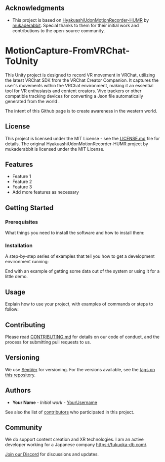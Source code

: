 ## Acknowledgments

- This project is based on [HyakuashiUdonMotionRecorder-HUMR](https://github.com/mukaderabbit/mukaderabbit-HyakuashiUdonMotionRecorder-HUMR-) by [mukaderabbit](https://github.com/mukaderabbit). Special thanks to them for their initial work and contributions to the open-source community.

# MotionCapture-FromVRChat-ToUnity

This Unity project is designed to record VR movement in VRChat, utilizing the latest VRChat SDK from the VRChat Creator Companion. It captures the user's movements within the VRChat environment, making it an essential tool for VR enthusiasts and content creators. Vive trackers or other compatible tracking devices for converting a Json file automatically generated from the world .

The intent of this Github page is to create awareness in the western world. 

## License

This project is licensed under the MIT License - see the [LICENSE.md](LICENSE.md) file for details. The original HyakuashiUdonMotionRecorder-HUMR project by mukaderabbit is licensed under the MIT License.


## Features

- Feature 1
- Feature 2
- Feature 3
- Add more features as necessary

## Getting Started



### Prerequisites

What things you need to install the software and how to install them:


### Installation

A step-by-step series of examples that tell you how to get a development environment running:


End with an example of getting some data out of the system or using it for a little demo.

## Usage

Explain how to use your project, with examples of commands or steps to follow:


## Contributing

Please read [CONTRIBUTING.md](link-to-your-contributing-file) for details on our code of conduct, and the process for submitting pull requests to us.

## Versioning

We use [SemVer](http://semver.org/) for versioning. For the versions available, see the [tags on this repository](link-to-your-tags).

## Authors

- **Your Name** - *Initial work* - [YourUsername](link-to-your-profile)

See also the list of [contributors](link-to-contributors-page) who participated in this project.

## Community
We do support content creation and XR technologies. I am an active developer working for a Japanese company https://fukuoka-db.com/. 

[Join our Discord](https://discord.gg/mU3eq3GjdN) for discussions and updates.

